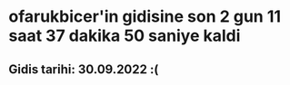 # ofarukbicer'in gidisine son 2 gun 11 saat 37 dakika 50 saniye kaldi

## Gidis tarihi: 30.09.2022 :(